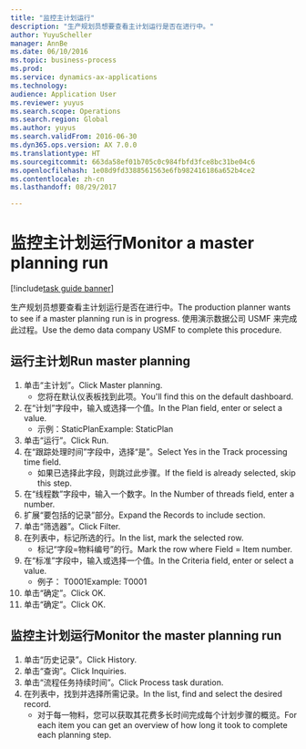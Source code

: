 ```yaml
--- 
title: "监控主计划运行"
description: "生产规划员想要查看主计划运行是否在进行中。"
author: YuyuScheller
manager: AnnBe
ms.date: 06/10/2016
ms.topic: business-process
ms.prod: 
ms.service: dynamics-ax-applications
ms.technology: 
audience: Application User
ms.reviewer: yuyus
ms.search.scope: Operations
ms.search.region: Global
ms.author: yuyus
ms.search.validFrom: 2016-06-30
ms.dyn365.ops.version: AX 7.0.0
ms.translationtype: HT
ms.sourcegitcommit: 663da58ef01b705c0c984fbfd3fce8bc31be04c6
ms.openlocfilehash: 1e08d9fd3388561563e6fb982416186a652b4ce2
ms.contentlocale: zh-cn
ms.lasthandoff: 08/29/2017

---
```

# <a name="monitor-a-master-planning-run"></a><span data-ttu-id="66b4c-103">监控主计划运行</span><span class="sxs-lookup"><span data-stu-id="66b4c-103">Monitor a master planning run</span></span>

[!include[task guide banner](../../includes/task-guide-banner.md)]

<span data-ttu-id="66b4c-104">生产规划员想要查看主计划运行是否在进行中。</span><span class="sxs-lookup"><span data-stu-id="66b4c-104">The production planner wants to see if a master planning run is in progress.</span></span> <span data-ttu-id="66b4c-105">使用演示数据公司 USMF 来完成此过程。</span><span class="sxs-lookup"><span data-stu-id="66b4c-105">Use the demo data company USMF to complete this procedure.</span></span>


## <a name="run-master-planning"></a><span data-ttu-id="66b4c-106">运行主计划</span><span class="sxs-lookup"><span data-stu-id="66b4c-106">Run master planning</span></span>
1. <span data-ttu-id="66b4c-107">单击“主计划”。</span><span class="sxs-lookup"><span data-stu-id="66b4c-107">Click Master planning.</span></span>
    * <span data-ttu-id="66b4c-108">您将在默认仪表板找到此项。</span><span class="sxs-lookup"><span data-stu-id="66b4c-108">You'll find this on the default dashboard.</span></span>  
2. <span data-ttu-id="66b4c-109">在“计划”字段中，输入或选择一个值。</span><span class="sxs-lookup"><span data-stu-id="66b4c-109">In the Plan field, enter or select a value.</span></span>
    * <span data-ttu-id="66b4c-110">示例：StaticPlan</span><span class="sxs-lookup"><span data-stu-id="66b4c-110">Example: StaticPlan</span></span>  
3. <span data-ttu-id="66b4c-111">单击“运行”。</span><span class="sxs-lookup"><span data-stu-id="66b4c-111">Click Run.</span></span>
4. <span data-ttu-id="66b4c-112">在“跟踪处理时间”字段中，选择“是”。</span><span class="sxs-lookup"><span data-stu-id="66b4c-112">Select Yes in the Track processing time field.</span></span>
    * <span data-ttu-id="66b4c-113">如果已选择此字段，则跳过此步骤。</span><span class="sxs-lookup"><span data-stu-id="66b4c-113">If the field is already selected, skip this step.</span></span>  
5. <span data-ttu-id="66b4c-114">在“线程数”字段中，输入一个数字。</span><span class="sxs-lookup"><span data-stu-id="66b4c-114">In the Number of threads field, enter a number.</span></span>
6. <span data-ttu-id="66b4c-115">扩展“要包括的记录”部分。</span><span class="sxs-lookup"><span data-stu-id="66b4c-115">Expand the Records to include section.</span></span>
7. <span data-ttu-id="66b4c-116">单击“筛选器”。</span><span class="sxs-lookup"><span data-stu-id="66b4c-116">Click Filter.</span></span>
8. <span data-ttu-id="66b4c-117">在列表中，标记所选的行。</span><span class="sxs-lookup"><span data-stu-id="66b4c-117">In the list, mark the selected row.</span></span>
    * <span data-ttu-id="66b4c-118">标记“字段=物料编号”的行。</span><span class="sxs-lookup"><span data-stu-id="66b4c-118">Mark the row where Field = Item number.</span></span>  
9. <span data-ttu-id="66b4c-119">在“标准”字段中，输入或选择一个值。</span><span class="sxs-lookup"><span data-stu-id="66b4c-119">In the Criteria field, enter or select a value.</span></span>
    * <span data-ttu-id="66b4c-120">例子： T0001</span><span class="sxs-lookup"><span data-stu-id="66b4c-120">Example: T0001</span></span>  
10. <span data-ttu-id="66b4c-121">单击“确定”。</span><span class="sxs-lookup"><span data-stu-id="66b4c-121">Click OK.</span></span>
11. <span data-ttu-id="66b4c-122">单击“确定”。</span><span class="sxs-lookup"><span data-stu-id="66b4c-122">Click OK.</span></span>

## <a name="monitor-the-master-planning-run"></a><span data-ttu-id="66b4c-123">监控主计划运行</span><span class="sxs-lookup"><span data-stu-id="66b4c-123">Monitor the master planning run</span></span>
1. <span data-ttu-id="66b4c-124">单击“历史记录”。</span><span class="sxs-lookup"><span data-stu-id="66b4c-124">Click History.</span></span>
2. <span data-ttu-id="66b4c-125">单击“查询”。</span><span class="sxs-lookup"><span data-stu-id="66b4c-125">Click Inquiries.</span></span>
3. <span data-ttu-id="66b4c-126">单击“流程任务持续时间”。</span><span class="sxs-lookup"><span data-stu-id="66b4c-126">Click Process task duration.</span></span>
4. <span data-ttu-id="66b4c-127">在列表中，找到并选择所需记录。</span><span class="sxs-lookup"><span data-stu-id="66b4c-127">In the list, find and select the desired record.</span></span>
    * <span data-ttu-id="66b4c-128">对于每一物料，您可以获取其花费多长时间完成每个计划步骤的概览。</span><span class="sxs-lookup"><span data-stu-id="66b4c-128">For each item you can get an overview of how long it took to complete each planning step.</span></span>  



